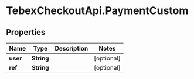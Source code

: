 # TebexCheckoutApi.PaymentCustom

## Properties

Name | Type | Description | Notes
------------ | ------------- | ------------- | -------------
**user** | **String** |  | [optional] 
**ref** | **String** |  | [optional] 


